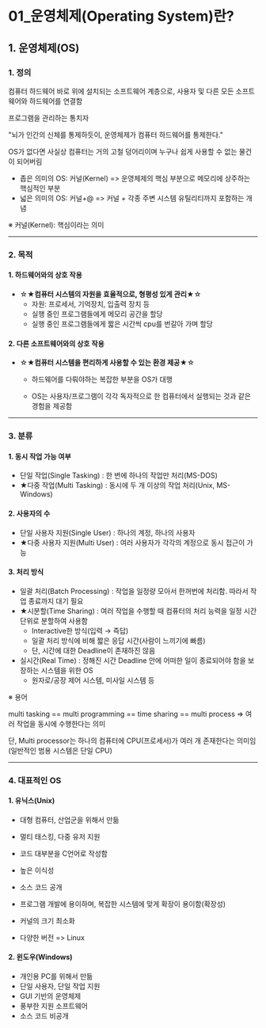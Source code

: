 # 01_운영체제(Operating System)란?

## 1. 운영체제(OS)

### 1. 정의

컴퓨터 하드웨어 바로 위에 설치되는 소프트웨어 계층으로, 사용자 및 다른 모든 소프트웨어와 하드웨어를 연결함

프로그램을 관리하는 통치자

"뇌가 인간의 신체를 통제하듯이, 운영체제가 컴퓨터 하드웨어를 통제한다."

OS가 없다면 사실상 컴퓨터는 거의 고철 덩어리이며 누구나 쉽게 사용할 수 없는 물건이 되어버림

- 좁은 의미의 OS: 커널(Kernel) => 운영체제의 핵심 부분으로 메모리에 상주하는 핵심적인 부분
- 넓은 의미의 OS: 커널+@ => 커널 + 각종 주변 시스템 유틸리티까지 포함하는 개념

※ 커널(Kernel): 핵심이라는 의미

---

### 2. 목적

#### 1. 하드웨어와의 상호 작용

- ☆★**컴퓨터 시스템의 자원을 효율적으로, 형평성 있게 관리**★☆
  - 자원: 프로세서, 기억장치, 입출력 장치 등
  - 실행 중인 프로그램들에게 메모리 공간을 할당
  - 실행 중인 프로그램들에게 짧은 시간씩 cpu를 번갈아 가며 할당

#### 2. 다른 소프트웨어와의 상호 작용

- ☆★**컴퓨터 시스템을 편리하게 사용할 수 있는 환경 제공**★☆

  - 하드웨어를 다뤄야하는 복잡한 부분을 OS가 대행

  - OS는 사용자/프로그램이 각각 독자적으로 한 컴퓨터에서 실행되는 것과 같은 경험을 제공함

---

### 3. 분류

#### 1. 동시 작업 가능 여부

- 단일 작업(Single Tasking) : 한 번에 하나의 작업만 처리(MS-DOS)
- ★다중 작업(Multi Tasking) : 동시에 두 개 이상의 작업 처리(Unix, MS-Windows)



#### 2. 사용자의 수

- 단일 사용자 지원(Single User) : 하나의 계정, 하나의 사용자
- ★다중 사용자 지원(Multi User) : 여러 사용자가 각각의 계정으로 동시 접근이 가능



#### 3. 처리 방식

- 일괄 처리(Batch Processing) : 작업을 일정량 모아서 한꺼번에 처리함. 따라서 작업 종료까지 대기 필요
- ★시분할(Time Sharing) : 여러 작업을 수행할 때 컴퓨터의 처리 능력을 일정 시간 단위로 분할하여 사용함
  - Interactive한 방식(입력 → 즉답)
  - 일괄 처리 방식에 비해 짧은 응답 시간(사람이 느끼기에 빠름)
  - 단, 시간에 대한 Deadline이 존재하진 않음
- 실시간(Real Time) : 정해진 시간 Deadline 안에 어떠한 일이 종료되어야 함을 보장하는 시스템을 위한 OS
  - 원자로/공장 제어 시스템, 미사일 시스템 등



※ 용어

multi tasking == multi programming == time sharing == multi process => 여러 작업을 동시에 수행한다는 의미

단, Multi processor는 하나의 컴퓨터에 CPU(프로세서)가 여러 개 존재한다는 의미임(일반적인 범용 시스템은 단일 CPU)

----

### 4. 대표적인 OS

#### 1. 유닉스(Unix)

- 대형 컴퓨터, 산업군을 위해서 만듦

- 멀티 태스킹, 다중 유저 지원
- 코드 대부분을 C언어로 작성함
- 높은 이식성
- 소스 코드 공개
- 프로그램 개발에 용이하며, 복잡한 시스템에 맞게 확장이 용이함(확장성)
- 커널의 크기 최소화
- 다양한 버전 => Linux



#### 2. 윈도우(Windows)

- 개인용 PC를 위해서 만듦
- 단일 사용자, 단일 작업 지원
- GUI 기반의 운영체제
- 풍부한 지원 소프트웨어
- 소스 코드 비공개